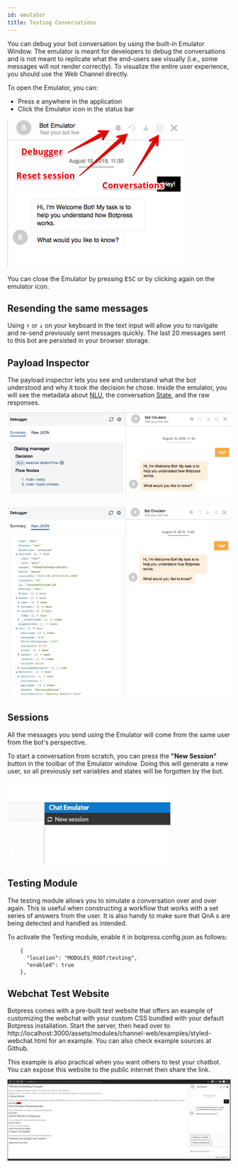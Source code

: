 ```yaml
---
id: emulator
title: Testing Conversations
---
```


You can debug your bot conversation by using the built-in Emulator Window. The emulator is meant for developers to debug the conversations and is not meant to replicate what the end-users see visually (i.e., some messages will not render correctly). To visualize the entire user experience, you should use the Web Channel directly.

To open the Emulator, you can:

- Press <kbd>e</kbd> anywhere in the application
- Click the Emulator icon in the status bar

![Emulator Window](../assets/emulator_icons.png)

You can close the Emulator by pressing <kbd>ESC</kbd> or by clicking again on the emulator icon.

## Resending the same messages

Using <kbd>↑</kbd> or <kbd>↓</kbd> on your keyboard in the text input will allow you to navigate and re-send previously sent messages quickly. The last 20 messages sent to this bot are persisted in your browser storage.

## Payload Inspector

The payload inspector lets you see and understand what the bot understood and why it took the decision he chose. Inside the emulator, you will see the metadata about [NLU](nlu), the conversation [State](dialog), and the raw responses.

![Emulator Window](../assets/emulator_win_inspector.png)

![Emulator Window](../assets/emulator_win_raw_json.png)

## Sessions

All the messages you send using the Emulator will come from the same user from the bot's perspective.

To start a conversation from scratch, you can press the **"New Session"** button in the toolbar of the Emulator window. Doing this will generate a new user, so all previously set variables and states will be forgotten by the bot.

![Emulator Window](../assets/emulator_win_newsession.jpg)

## Testing Module

The testing module allows you to simulate a conversation over and over again. This is useful when constructing a workflow that works with a set series of answers from the user. It is also handy to make sure that QnA s are being detected and handled as intended.

To activate the Testing module, enable it in botpress.config.json as follows:

```
    {
      "location": "MODULES_ROOT/testing",
      "enabled": true
    },
```

## Webchat Test Website
Botpress comes with a pre-built test website that offers an example of customizing the webchat with your custom CSS bundled with your default Botpress installation. Start the server, then head over to http://localhost:3000/assets/modules/channel-web/examples/styled-webchat.html for an example. You can also check example sources at Github.

This example is also practical when you want others to test your chatbot. You can expose this website to the public internet then share the link.

![Test Website](../assets/test_website.png)
